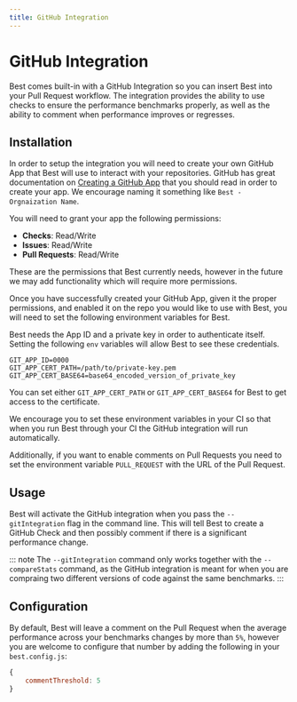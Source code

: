 ```yaml
---
title: GitHub Integration
---
```


# GitHub Integration
Best comes built-in with a GitHub Integration so you can insert Best into your Pull Request workflow. The integration provides the ability to use checks to ensure the performance benchmarks properly, as well as the ability to comment when performance improves or regresses.

## Installation
In order to setup the integration you will need to create your own GitHub App that Best will use to interact with your repositories. GitHub has great documentation on [Creating a GitHub App](https://developer.github.com/apps/building-github-apps/creating-a-github-app/) that you should read in order to create your app. We encourage naming it something like `Best - Orgnaization Name`.

You will need to grant your app the following permissions:
- **Checks**: Read/Write
- **Issues**: Read/Write
- **Pull Requests**: Read/Write

These are the permissions that Best currently needs, however in the future we may add functionality which will require more permissions.

Once you have successfully created your GitHub App, given it the proper permissions, and enabled it on the repo you would like to use with Best, you will need to set the following environment variables for Best.

Best needs the App ID and a private key in order to authenticate itself. Setting the following `env` variables will allow Best to see these credentials.
```
GIT_APP_ID=0000
GIT_APP_CERT_PATH=/path/to/private-key.pem
GIT_APP_CERT_BASE64=base64_encoded_version_of_private_key
```
You can set either `GIT_APP_CERT_PATH` or `GIT_APP_CERT_BASE64` for Best to get access to the certificate.

We encourage you to set these environment variables in your CI so that when you run Best through your CI the GitHub integration will run automatically.

Additionally, if you want to enable comments on Pull Requests you need to set the environment variable `PULL_REQUEST` with the URL of the Pull Request.

## Usage
Best will activate the GitHub integration when you pass the `--gitIntegration` flag in the command line. This will tell Best to create a GitHub Check and then possibly comment if there is a significant performance change.

::: note
The `--gitIntegration` command only works together with the `--compareStats` command, as the GitHub integration is meant for when you are compraing two different versions of code against the same benchmarks.
:::

## Configuration
By default, Best will leave a comment on the Pull Request when the average performance across your benchmarks changes by more than `5%`, however you are welcome to configure that number by adding the following in your `best.config.js`:
```js
{
    commentThreshold: 5
}
```

